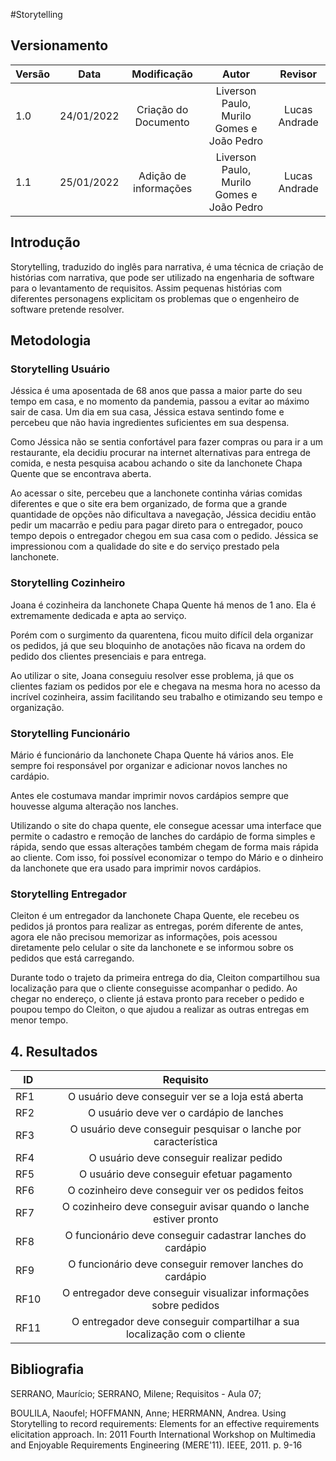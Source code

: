 #Storytelling

## Versionamento

| Versão | Data       | Modificação          | Autor                        |Revisor|
| ------ | :--------: | :------------------: | :--------------------------: | :---: |
| 1.0    | 24/01/2022 | Criação do Documento | Liverson Paulo, Murilo Gomes e João Pedro  | Lucas Andrade |
| 1.1    | 25/01/2022 | Adição de informações | Liverson Paulo, Murilo Gomes e João Pedro  | Lucas Andrade |


## Introdução

Storytelling, traduzido do inglês para narrativa, é uma técnica de criação de histórias com narrativa, que pode ser utilizado na engenharia de software para o levantamento de requisitos. Assim pequenas histórias com diferentes personagens explicitam os problemas que o engenheiro de software pretende resolver.

## Metodologia

### Storytelling Usuário
Jéssica é uma aposentada de 68 anos que passa a maior parte do seu tempo em casa, e no momento da pandemia, passou a evitar ao máximo sair de casa. Um dia em sua casa, Jéssica estava sentindo fome e percebeu que não havia ingredientes suficientes em sua despensa.

Como Jéssica não se sentia confortável para fazer compras ou para ir a um restaurante, ela decidiu procurar na internet alternativas para entrega de comida, e nesta pesquisa acabou achando o site da lanchonete Chapa Quente que se encontrava aberta.

Ao acessar o site, percebeu que a lanchonete continha várias comidas diferentes e que o site era bem organizado, de forma que a grande quantidade de opções não dificultava a navegação, Jéssica decidiu então pedir um macarrão e pediu para pagar direto para o entregador, pouco tempo depois o entregador chegou em sua casa com o pedido. Jéssica se impressionou com a qualidade do site e do serviço prestado pela lanchonete.

### Storytelling Cozinheiro

Joana é cozinheira da lanchonete Chapa Quente há menos de 1 ano. Ela é extremamente dedicada e apta ao serviço.

Porém com o surgimento da quarentena, ficou muito difícil dela organizar os pedidos, já que seu bloquinho de anotações não ficava na ordem do pedido dos clientes presenciais e para entrega.

Ao utilizar o site, Joana conseguiu resolver esse problema, já que os clientes faziam os pedidos por ele e chegava na mesma hora no acesso da incrível cozinheira, assim facilitando seu trabalho e otimizando seu tempo e organização.

### Storytelling Funcionário

Mário é funcionário da lanchonete Chapa Quente há vários anos. Ele sempre foi responsável por organizar e adicionar novos lanches no cardápio.

Antes ele costumava mandar imprimir novos cardápios sempre que houvesse alguma alteração nos lanches.

Utilizando o site do chapa quente, ele consegue acessar uma interface que permite o cadastro e remoção de lanches do cardápio de forma simples e rápida, sendo que essas alterações também chegam de forma mais rápida ao cliente. Com isso, foi possível economizar o tempo do Mário e o dinheiro da lanchonete que era usado para imprimir novos cardápios.

### Storytelling Entregador

Cleiton é um entregador da lanchonete Chapa Quente, ele recebeu os pedidos já prontos para realizar as entregas, porém diferente de antes, agora ele não precisou memorizar as informações, pois acessou diretamente pelo celular o site da lanchonete e se informou sobre os pedidos que está carregando.

Durante todo o trajeto da primeira entrega do dia, Cleiton compartilhou sua localização para que o cliente conseguisse acompanhar o pedido. Ao chegar no endereço, o cliente já estava pronto para receber o pedido e poupou tempo do Cleiton, o que ajudou a realizar as outras entregas em menor tempo.



## 4. Resultados

| ID   |                          Requisito                           |
| ---- | :----------------------------------------------------------: |
| RF1  |      O usuário deve conseguir ver se a loja está aberta      |
| RF2  |           O usuário deve ver o cardápio de lanches           |
| RF3  | O usuário deve conseguir pesquisar o lanche por característica |
| RF4  |           O usuário deve conseguir realizar pedido           |
| RF5  |          O usuário deve conseguir efetuar pagamento          |
| RF6  |      O cozinheiro deve conseguir ver os pedidos feitos       |
| RF7  | O cozinheiro deve conseguir avisar quando o lanche estiver pronto |
| RF8  |  O funcionário deve conseguir cadastrar lanches do cardápio  |
| RF9  |   O funcionário deve conseguir remover lanches do cardápio   |
| RF10 | O entregador deve conseguir visualizar informações sobre pedidos |
| RF11 | O entregador deve conseguir compartilhar a sua localização com o cliente |


## Bibliografia
SERRANO, Maurício; SERRANO, Milene; Requisitos - Aula 07;

BOULILA, Naoufel; HOFFMANN, Anne; HERRMANN, Andrea. Using Storytelling to record requirements: Elements for an effective requirements elicitation approach. In: 2011 Fourth International Workshop on Multimedia and Enjoyable Requirements Engineering (MERE'11). IEEE, 2011. p. 9-16

